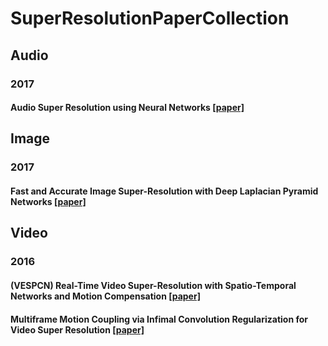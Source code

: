 # SuperResolutionPaperCollection

## Audio
### 2017
#### Audio Super Resolution using Neural Networks [[paper]](https://arxiv.org/abs/1708.00853)

## Image
### 2017
#### Fast and Accurate Image Super-Resolution with Deep Laplacian Pyramid Networks [[paper]](https://arxiv.org/abs/1710.01992)

## Video
### 2016
#### (VESPCN) Real-Time Video Super-Resolution with Spatio-Temporal Networks and Motion Compensation [[paper]](https://arxiv.org/abs/1611.05250)
#### Multiframe Motion Coupling via Infimal Convolution Regularization for Video Super Resolution [[paper]](https://arxiv.org/abs/1611.07767)
